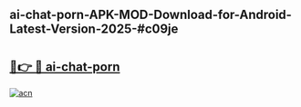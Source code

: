## ai-chat-porn-APK-MOD-Download-for-Android-Latest-Version-2025-#c09je

# <h2><a href="https://bedroomkl.my?title=ai-chat-porn&ref=20M">🔗👉 🔴 ai-chat-porn</a></h2>

[![acn](https://github.com/user-attachments/assets/0f9c940e-d8b0-45ae-aac7-cd30a18b3e1c)](https://bedroomkl.my?title=ai-chat-porn&ref=20M)

